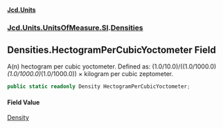 #### [Jcd.Units](index.md 'index')
### [Jcd.Units.UnitsOfMeasure.SI](Jcd.Units.UnitsOfMeasure.SI.md 'Jcd.Units.UnitsOfMeasure.SI').[Densities](Densities.md 'Jcd.Units.UnitsOfMeasure.SI.Densities')

## Densities.HectogramPerCubicYoctometer Field

A(n) hectogram per cubic yoctometer. Defined as: (1.0/10.0)/((1.0/1000.0)*(1.0/1000.0)*(1.0/1000.0)) × kilogram per cubic zeptometer.

```csharp
public static readonly Density HectogramPerCubicYoctometer;
```

#### Field Value
[Density](Density.md 'Jcd.Units.UnitTypes.Density')